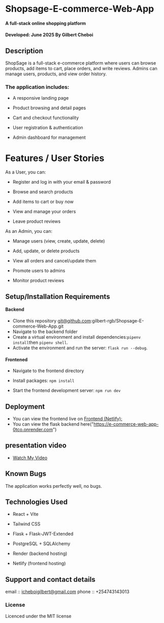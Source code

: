 # Shopsage-E-commerce-Web-App

#### A full-stack online shopping platform
#### **Developed: June 2025 By Gilbert Cheboi**
## Description
ShopSage is a full-stack e-commerce platform where users can browse products, add items to cart, place orders, and write reviews. Admins can manage users, products, and view order history.
 ### The application includes:

  -  A responsive landing page

  -  Product browsing and detail pages

  -  Cart and checkout functionality

  -  User registration & authentication

  -  Admin dashboard for management

# Features / User Stories
As a User, you can:
- Register and log in with your email & password

- Browse and search products

- Add items to cart or buy now

- View and manage your orders

- Leave product reviews

As an Admin, you can:
- Manage users (view, create, update, delete)

- Add, update, or delete products

- View all orders and cancel/update them

- Promote users to admins

- Monitor product reviews



## Setup/Installation Requirements
#### Backend
* Clone this repository  git@github.com:gilbert-rgb/Shopsage-E-commerce-Web-App.git
* Navigate to the backend folder
* Create a virtual environment and install dependencies:`pipenv install`then `pipenv shell`.
* Activate the environment and run the server: `flask run --debug`.
#### Frontened
* Navigate to the frontend directory
* Install packages:
`npm install`

* Start the frontend development server:
`npm run dev`


## Deployment
* You can view the frontend live on [Frontend (Netlify):](https://clever-crumble-707a93.netlify.app/)
* You can view the flask backend here("https://e-commerce-web-app-0tco.onrender.com")
## presentation video
* [Watch My Video](https://drive.google.com/file/d/19XM2LiXz9BBaxLK6QOVzTwTKSapKTtAF/view?usp=sharing)


## Known Bugs
The application works perfectly well, no bugs.

## Technologies Used
- React + Vite

- Tailwind CSS

- Flask + Flask-JWT-Extended

- PostgreSQL + SQLAlchemy

- Render (backend hosting)

- Netlify (frontend hosting)



## Support and contact details
email :: icheboigilbert@gmail.com
phone :: +254743143013
### License

Licenced under the MIT license

